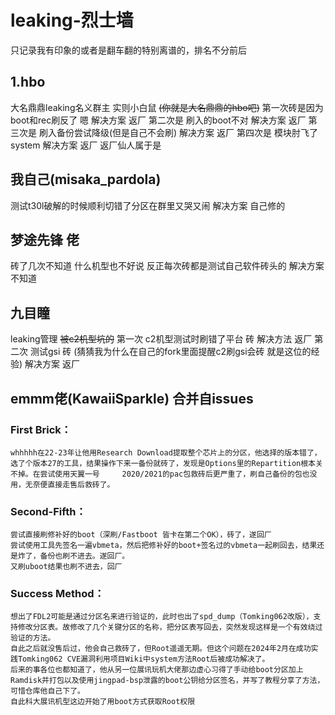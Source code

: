 # leaking-烈士墙
只记录我有印象的或者是翻车翻的特别离谱的，排名不分前后
## 1.hbo
  大名鼎鼎leaking名义群主 实则小白鼠
  ~~(你就是大名鼎鼎的hbo吧)~~
  第一次砖是因为 boot和rec刷反了 嗯 解决方案 返厂
  第二次是 刷入的boot不对 解决方案 返厂
  第三次是 刷入备份尝试降级(但是自己不会刷) 解决方案 返厂
  第四次是 模块肘飞了system 解决方案 返厂
  返厂仙人属于是
   
## 我自己(misaka_pardola)
  测试t30l破解的时候顺利切错了分区在群里又哭又闹 解决方案 自己修的
   
## 梦途先锋 佬
  砖了几次不知道 什么机型也不好说 反正每次砖都是测试自己软件砖头的 解决方案不知道

## 九目瞳
  leaking管理 ~~被c2机型坑的~~
  第一次 c2机型测试时刷错了平台 砖 解决方法 返厂
  第二次 测试gsi 砖 (猜猜我为什么在自己的fork里面提醒c2刷gsi会砖 就是这位的经验) 解决方案 返厂
  
## emmm佬(KawaiiSparkle) 合并自issues
  ### First Brick：
    whhhhh在22-23年让他用Research Download提取整个芯片上的分区，他选择的版本错了，选了个版本27的工具，结果操作下来一备份就砖了，发现是Options里的Repartition根本关不掉。在尝试使用天翼一号     2020/2021的pac包救砖后更严重了，刷自己备份的包也没用，无奈便直接走售后救砖了。
  ### Second-Fifth：
    尝试直接刷修补好的boot（深刷/Fastboot 皆卡在第二个OK），砖了，遂回厂
    尝试使用工具先签名一遍vbmeta，然后把修补好的boot+签名过的vbmeta一起刷回去，结果还是炸了，备份也刷不进去。遂回厂。
    又刷uboot结果也刷不进去，回厂
  ### Success Method：
    想出了FDL2可能是通过分区名来进行验证的，此时也出了spd_dump（Tomking062改版），支持修改分区表。故修改了几个关键分区的名称，把分区表写回去，突然发现这样是一个有效绕过验证的方法。
    自此之后就没售后过，他会自己救砖了，但Root遥遥无期。但这个问题在2024年2月在成功实践Tomking062 CVE漏洞利用项目Wiki中system方法Root后被成功解决了。
    后来的事各位也都知道了，他从另一位展讯玩机大佬那边虚心习得了手动给boot分区加上Ramdisk并打包以及使用jingpad-bsp泄露的boot公钥给分区签名，并写了教程分享了方法，可惜仓库他自己下了。
    自此科大展讯机型这边开始了用boot方式获取Root权限

